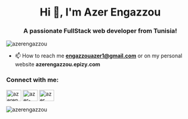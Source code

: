 <h1 align="center">Hi 👋, I'm Azer Engazzou</h1>
<h3 align="center">A passionate FullStack web developer from Tunisia!</h3>

<p align="left"> <img src="https://komarev.com/ghpvc/?username=azerengazzou&label=Profile%20views&color=0e75b6&style=flat" alt="azerengazzou" /> </p>

- 📫 How to reach me **engazzouazer1@gmail.com** or on my personal website **azerengazzou.epizy.com**

<h3 align="left">Connect with me:</h3>
<p align="left">
<a href="https://dev.to/azerengazzou" target="blank"><img align="center" src="https://raw.githubusercontent.com/rahuldkjain/github-profile-readme-generator/master/src/images/icons/Social/devto.svg" alt="azerengazzou" height="30" width="40" /></a>
<a href="https://linkedin.com/in/azer-engazzou" target="blank"><img align="center" src="https://raw.githubusercontent.com/rahuldkjain/github-profile-readme-generator/master/src/images/icons/Social/linked-in-alt.svg" alt="azer-engazzou" height="30" width="40" /></a>
<a href="https://www.behance.net/azer engazzou" target="blank"><img align="center" src="https://raw.githubusercontent.com/rahuldkjain/github-profile-readme-generator/master/src/images/icons/Social/behance.svg" alt="azer engazzou" height="30" width="40" /></a>
</p>
<p><img align="left" src="https://github-readme-stats.vercel.app/api/top-langs?username=azerengazzou&show_icons=true&locale=en&layout=compact" alt="azerengazzou" /></p>
